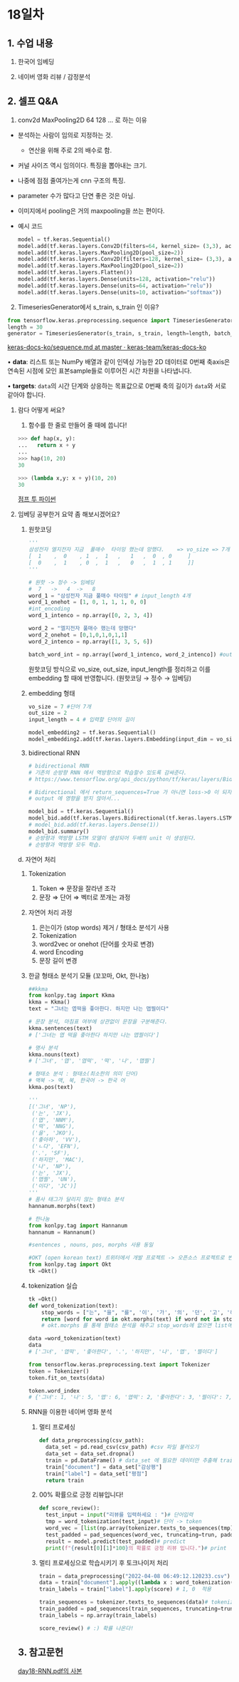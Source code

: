 # 18일차

## 1. 수업 내용

1) 한국어 임베딩

2) 네이버 영화 리뷰 / 감정분석

## 2. 셀프 Q&A

1. conv2d MaxPooling2D 64 128 ... 로 하는 이유 

- 분석하는 사람이 임의로 지정하는 것.
    - 연산을 위해 주로 2의 배수로 함.
- 커널 사이즈 역시 임의이다. 특징을 뽑아내는 크기.
- 나중에 점점 줄여가는게 cnn 구조의 특징.
- parameter 수가 많다고 단연 좋은 것은 아님.
- 이미지에서 pooling은 거의 maxpooling을 쓰는 편이다.
- 예시 코드
    
    ```python
    model = tf.keras.Sequential()
    model.add(tf.keras.layers.Conv2D(filters=64, kernel_size= (3,3), activation = "relu", input_shape=(28, 28,1)))
    model.add(tf.keras.layers.MaxPooling2D(pool_size=2))
    model.add(tf.keras.layers.Conv2D(filters=128, kernel_size= (3,3), activation = "relu"))
    model.add(tf.keras.layers.MaxPooling2D(pool_size=2))
    model.add(tf.keras.layers.Flatten())
    model.add(tf.keras.layers.Dense(units=128, activation="relu"))
    model.add(tf.keras.layers.Dense(units=64, activation="relu"))
    model.add(tf.keras.layers.Dense(units=10, activation="softmax"))
    ```
    

2. TimeseriesGenerator에서 s_train, s_train 인 이유?

```python
from tensorflow.keras.preprocessing.sequence import TimeseriesGenerator
length = 30
generator = TimeseriesGenerator(s_train, s_train, length=length, batch_size = 1)
```

[keras-docs-ko/sequence.md at master · keras-team/keras-docs-ko](https://github.com/keras-team/keras-docs-ko/blob/master/sources/preprocessing/sequence.md)

• **data**: 리스트 또는 NumPy 배열과 같이 인덱싱 가능한 2D 데이터로 0번째 축axis은 연속된 시점에 모인 표본sample들로 이루어진 시간 차원을 나타냅니다.

• **targets**: `data`의 시간 단계와 상응하는 목표값으로 0번째 축의 길이가 `data`와 서로 같아야 합니다.

1. 람다 어떻게 써요?
    1. 함수를 한 줄로 만들어 줄 때에 씁니다!
    
    ```python
    >>> def hap(x, y):
    ...   return x + y
    ...
    >>> hap(10, 20)
    30
    ```
    
    ```python
    >>> (lambda x,y: x + y)(10, 20)
    30
    ```
    
    [점프 투 파이썬](https://wikidocs.net/64)
    
2. 임베딩 공부한거 요약 좀 해보시겠어요?
    1. 원핫코딩
        
        ```python
        '''
        삼성전자 엘지전자 지금  풀매수  타이밍 했는데 망했다.    => vo_size => 7개
        [  1    ,  0    , 1  ,  1   ,   1   ,  0  , 0     ]
        [  0    ,  1    , 0  ,  1   ,   0   ,  1  , 1     ]]
        '''
        
        # 원핫 -> 정수 -> 임베딩
        #  7   ->   4  ->   8
        word_1 = "삼성전자 지금 풀매수 타이밍" # input_length 4개
        word_1_onehot = [1, 0, 1, 1, 1, 0, 0]
        #int_encoding
        word_1_intenco = np.array([0, 2, 3, 4])
        
        word_2 = "엘지전자 풀매수 했는데 망했다"
        word_2_onehot = [0,1,0,1,0,1,1]
        word_2_intenco = np.array([1, 3, 5, 6])
        
        batch_word_int = np.array([word_1_intenco, word_2_intenco]) #out_size=> 2
        ```
        
        원핫코딩 방식으로 vo_size, out_size, input_length를 정리하고 이를 embedding 할 때에 반영합니다.  (원핫코딩 → 정수 → 임베딩)
        
    2. embedding 형태
        
        ```python
        vo_size = 7 #단어 7개
        out_size = 2
        input_length = 4 # 입력할 단어의 길이 
        
        model_embedding2 = tf.keras.Sequential()
        model_embedding2.add(tf.keras.layers.Embedding(input_dim = vo_size, output_dim = out_size, input_length = input_length))
        ```
        
    3. bidirectional RNN
        
        ```python
        # bidirectional RNN
        # 기존의 순방향 RNN 에서 역방향으로 학습할수 있도록 감싸준다. 
        # https://www.tensorflow.org/api_docs/python/tf/keras/layers/Bidirectional
        
        # Bidirectional 에서 return_sequences=True 가 아니면 loss->0 이 되지 않을수 있다. 
        # output 에 영향을 받지 않아서...
        
        model_bid = tf.keras.Sequential()
        model_bid.add(tf.keras.layers.Bidirectional(tf.keras.layers.LSTM(50, return_sequences=False), input_shape=(10,1)))
        # model_bid.add(tf.keras.layers.Dense(1))
        model_bid.summary()
        # 순방향과 역방향 LSTM 모델이 생성되어 두배의 unit 이 생성된다.
        # 순방향과 역방향 모두 학습.
        ```
        
    
    d. 자연어 처리
    
    1. Tokenization
        1. Token ⇒ 문장을 잘라낸 조각
        2. 문장 ⇒ 단어 ⇒ 벡터로 쪼개는 과정
    2. 자연어 처리 과정
        1. 은는이가 (stop words) 제거  / 형태소 분석기 사용
        2. Tokenization
        3. word2vec or onehot (단어를 숫자로 변경)
        4. word Encoding
        5. 문장 길이 변경
    3. 한글 형태소 분석기 모듈 (꼬꼬마, Okt, 한나눔)
        
        ```python
        ##kkma 
        from konlpy.tag import Kkma
        kkma = Kkma()
        text = "그녀는 엽떡을 좋아한다. 하지만 나는 맵찔이다"
        
        # 문장 분석, 마침표 여부에 상관없이 문장을 구분해준다. 
        kkma.sentences(text)
        # ['그녀는 엽 떡을 좋아한다 하지만 나는 맵찔이다']
        
        # 명사 분석
        kkma.nouns(text)
        # ['그녀', '엽', '엽떡', '떡', '나', '맵찔']
        
        # 형태소 분석 : 형태소(최소한의 의미 단어)
        # 맥북 -> 맥, 북, 한국어 -> 한국 어
        kkma.pos(text)
        
        '''
        [('그녀', 'NP'),
         ('는', 'JX'),
         ('엽', 'NNM'),
         ('떡', 'NNG'),
         ('을', 'JKO'),
         ('좋아하', 'VV'),
         ('ㄴ다', 'EFN'),
         ('.', 'SF'),
         ('하지만', 'MAC'),
         ('나', 'NP'),
         ('는', 'JX'),
         ('맵찔', 'UN'),
         ('이다', 'JC')]
        '''
        # 품사 태그가 달리지 않는 형태소 분석
        hannanum.morphs(text)
        
        # 한나눔
        from konlpy.tag import Hannanum
        hannanum = Hannanum()
        
        #sentences , nouns, pos, morphs 사용 동일
        
        #OKT (open korean text) 트위터에서 개발 프로젝트 -> 오픈소스 프로젝트로 변경
        from konlpy.tag import Okt
        tk =Okt()
        ```
        
    
    1. tokenization 실습
        
        ```python
        tk =Okt()
        def word_tokenization(text):
            stop_words = ["는", "을", "를", '이', '가', '의', '던', '고', '하', '다', '은', '에', '들', '지', '게', '도'] # 한글 stop words
            return [word for word in okt.morphs(text) if word not in stop_words]
            # okt.morphs 를 통해 혐태소 분석을 해주고 stop_words에 없으면 list에 추가후 반환
        
        data =word_tokenization(text)
        data
        # ['그녀', '엽떡', '좋아한다', '.', '하지만', '나', '맵', '찔이다']
        ```
        
        ```python
        from tensorflow.keras.preprocessing.text import Tokenizer
        token = Tokenizer()
        token.fit_on_texts(data)
        
        token.word_index
        # {'그녀': 1, '나': 5, '맵': 6, '엽떡': 2, '좋아한다': 3, '찔이다': 7, '하지만': 4}
        ```
        
    
    1. RNN을 이용한 네이버 영화 분석
        1. 멀티 프로세싱
            
            ```python
            def data_preprocessing(csv_path):
              data_set = pd.read_csv(csv_path) #csv 파일 불러오기
              data_set = data_set.dropna()
              train = pd.DataFrame() # data_set 에 필요한 데이터만 추출해 train df 에 저장한다. 
              train["document"] = data_set["감상평"]
              train["label"] = data_set["평점"]
              return train
            ```
            
        2. 00% 확률으로 긍정 리뷰입니다!
            
            ```python
            def score_review():
              test_input = input("리뷰를 입력하세요 : ")# 단어입력
              tmp = word_tokenization(test_input)# 단어 -> token
              word_vec = [list(np.array(tokenizer.texts_to_sequences(tmp))[:, 0])]# token -> vec
              test_padded = pad_sequences(word_vec, truncating=trun, padding= padd, maxlen=max_length)# padding 추가
              result = model.predict(test_padded)# predict
              print(f"{result[0][1]*100}의 확률로 긍정 리뷰 입니다.")# print
            ```
            
        3. 멀티 프로세싱으로 학습시키기 후 토크나이저 처리
            
            ```python
            train = data_preprocessing("2022-04-08 06:49:12.120233.csv")
            data = train["document"].apply((lambda x : word_tokenization(x))) # 감상평 적용
            train_labels = train["label"].apply(score) # 1, 0  적용
            
            train_sequences = tokenizer.texts_to_sequences(data)# tokenizer 를 이용해 토큰 으로 변경
            train_padded = pad_sequences(train_sequences, truncating=trun, padding= padd, maxlen=max_length)# padding 처리 
            train_labels = np.array(train_labels)
            
            score_review() # :) 확률 나온다!
            ```
            
        
    
    ## 3. 참고문헌
    
    [day18-RNN.pdf의 사본](https://drive.google.com/file/d/1quVeY_Ebap1sIdfUh1yzpa6ARCBGSN61/view?usp=drivesdk)
